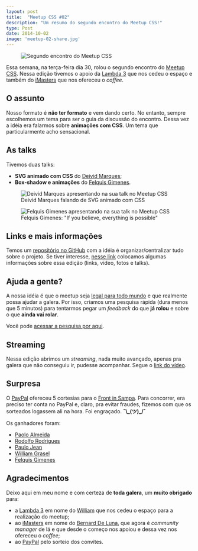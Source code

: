 ```yaml
---
layout: post
title:  "Meetup CSS #02"
description: "Um resumo do segundo encontro do Meetup CSS!"
type: Post
date: 2014-10-02
image: 'meetup-02-share.jpg'
---
```


<figure class="text-center loading">
    <img src="{{ site.baseurl}}build/img/posts/meetup-02-abertura.jpg" alt="Segundo encontro do Meetup CSS">
</figure>

Essa semana, na terça-feira dia 30, rolou o segundo encontro do <a href="http://www.meetup.com/CSS-SP/">Meetup CSS</a>. Nessa edição tivemos o apoio da <a href="http://www.lambda3.com.br/">Lambda 3</a> que nos cedeu o espaço e também do <a href="http://imasters.com.br/">iMasters</a> que nos ofereceu o <i>coffee</i>.

## O assunto

Nosso formato é <b>não ter formato</b> e vem dando certo. No entanto, sempre escolhemos um tema para ser o guia da discussão do encontro. Dessa vez a idéia era falarmos sobre <b>animações com CSS</b>. Um tema que particularmente acho sensacional.

## As talks

Tivemos duas talks:

* <b>SVG animado com CSS</b> do <a href="https://twitter.com/deividmarques">Deivid Marques</a>;
* <b>Box-shadow e animações</b> do <a href="https://twitter.com/felquis">Felquis Gimenes</a>.

<figure class="text-center loading">
    <img src="{{ site.baseurl}}build/img/posts/meetup-02-deivid-marques.jpg" alt="Deivid Marques apresentando na sua talk no Meetup CSS">
    <figcaption>Deivid Marques falando de SVG animado com CSS</figcaption>
</figure>

<figure class="text-center loading">
    <img src="{{ site.baseurl}}build/img/posts/meetup-02-felquis-gimenes.jpg" alt="Felquis Gimenes apresentando na sua talk no Meetup CSS">
    <figcaption>Felquis Gimenes: "If you believe, everything is possible"</figcaption>
</figure>

## Links e mais informações

Temos um <a href="https://github.com/raphaelfabeni/css-sp">repositório no GitHub</a> com a idéia é organizar/centralizar tudo sobre o projeto. Se tiver interesse, <a href="https://github.com/raphaelfabeni/css-sp/blob/master/meetups/02.md">nesse link</a> colocamos algumas informações sobre essa edição (links, vídeo, fotos e talks).

## Ajuda a gente?

A nossa idéia é que o meetup seja <a href="https://speakerdeck.com/raphaelfabeni/bem-vindos-ao-meetp-css?slide=3">legal para todo mundo</a> e que realmente possa ajudar a galera. Por isso, criamos uma pesquisa rápida (dura menos que 5 minutos) para tentarmos pegar um <i>feedback</i> do que <b>já rolou</b> e sobre o que <b>ainda vai rolar</b>.

Você pode <a href="http://goo.gl/forms/09D1xYWF9e">acessar a pesquisa por aqui</a>.

## Streaming

Nessa edição abrimos um <i>streaming</i>, nada muito avançado, apenas pra galera que não conseguiu ir, pudesse acompanhar. Segue o <a href="https://www.youtube.com/watch?v=koeqI-ZYgCY&feature=youtu.be">link do vídeo</a>.

## Surpresa

O <a href="https://twitter.com/PayPal_BR">PayPal</a> ofereceu 5 cortesias para o <a href="http://frontinsampa.com.br/">Front in Sampa</a>. Para concorrer, era preciso ter conta no PayPal e, claro, pra evitar fraudes, fizemos com que os sorteados logassem ali na hora. Foi engraçado.  <b>¯\\\_(ツ)_/¯</b>

Os ganhadores foram:

* <a href="https://twitter.com/paolo_almeida">Paolo Almeida</a>
* <a href="https://twitter.com/rudwolf">Rodolfo Rodrigues</a>
* <a href="https://www.facebook.com/paulojeangs">Paulo Jean</a>
* <a href="https://www.facebook.com/wgrasel">William Grasel</a>
* <a href="https://twitter.com/felquis">Felquis Gimenes</a>

## Agradecimentos

Deixo aqui em meu nome e com certeza de <b>toda galera</b>, um <b>muito obrigado</b> para:

* a <a href="http://www.lambda3.com.br/">Lambda 3</a> em nome do <a href="https://www.facebook.com/wgrasel">William</a> que nos cedeu o espaço para a realização do meetup;
* ao <a href="http://imasters.com.br/">iMasters</a> em nome do <a href="https://twitter.com/bernarddeluna">Bernard De Luna</a>, que agora é <i>community manager</i> de lá e que desde o começo nos apoiou e dessa vez nos ofereceu o <i>coffee</i>;
* ao <a href="https://twitter.com/PayPal_BR">PayPal</a> pelo sorteio dos convites.

